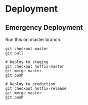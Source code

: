 # Deployment

## Emergency Deployment

Run this on master branch.

```
git checkout master
git pull

# Deploy to staging
git checkout hotfix-master
git merge master
git push

# Deploy to production
git checkout hotfix-release
git merge master
git push

```